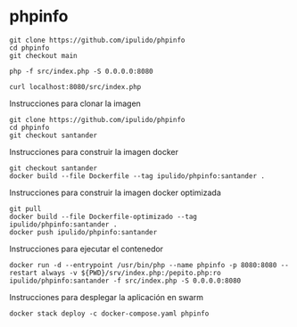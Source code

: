# phpinfo

```
git clone https://github.com/ipulido/phpinfo
cd phpinfo
git checkout main
```
```
php -f src/index.php -S 0.0.0.0:8080
```
```
curl localhost:8080/src/index.php
```
Instrucciones para clonar la imagen
```
git clone https://github.com/ipulido/phpinfo
cd phpinfo
git checkout santander
```
Instrucciones para construir la imagen docker
```
git checkout santander
docker build --file Dockerfile --tag ipulido/phpinfo:santander .
```
Instrucciones para construir la imagen docker optimizada
```
git pull
docker build --file Dockerfile-optimizado --tag ipulido/phpinfo:santander .
docker push ipulido/phpinfo:santander
```
Instrucciones para ejecutar el contenedor
```
docker run -d --entrypoint /usr/bin/php --name phpinfo -p 8080:8080 --restart always -v ${PWD}/srv/index.php:/pepito.php:ro ipulido/phpinfo:santander -f src/index.php -S 0.0.0.0:8080
```
Instrucciones para desplegar la aplicación en swarm
```
docker stack deploy -c docker-compose.yaml phpinfo
```
